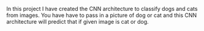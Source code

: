 In this project I have created the CNN architecture to classify dogs and cats from images. You have have to pass in a picture of dog or cat and this CNN architecture will predict that if given image is cat or dog.

